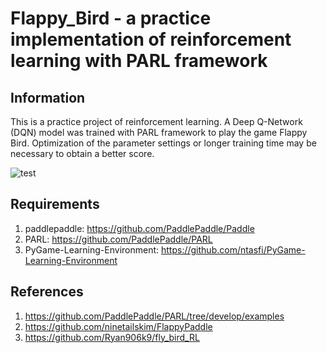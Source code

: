 # Flappy_Bird - a practice implementation of reinforcement learning with PARL framework

## Information
This is a practice project of reinforcement learning. A Deep Q-Network (DQN) model was trained with PARL framework to play the game Flappy Bird. Optimization of the parameter settings or longer training time may be necessary to obtain a better score.

![test](https://user-images.githubusercontent.com/49323647/86072375-70732b00-ba4f-11ea-95e8-576800c71fa1.gif)

## Requirements
1. paddlepaddle: https://github.com/PaddlePaddle/Paddle
2. PARL: https://github.com/PaddlePaddle/PARL
3. PyGame-Learning-Environment: https://github.com/ntasfi/PyGame-Learning-Environment

## References 
1. https://github.com/PaddlePaddle/PARL/tree/develop/examples
2. https://github.com/ninetailskim/FlappyPaddle
3. https://github.com/Ryan906k9/fly_bird_RL
